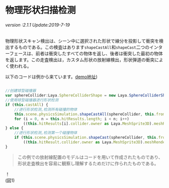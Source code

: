 # 物理形状扫描检测

###### *version :2.1.1   Update:2019-7-19*

物理形状スキャン検出は、シーン中に選択された形状で線分を投影して衝突を検出するものである。この検査はあります`shapeCastAll`和`shapeCast`二つのインターフェースは、前者は衝突したすべての物体を返し、後者は衝突した最初の物体を返します。この走査検出は，カスタム形状の放射線検出，形状弾道の衝突によく使われる。

以下のコードは例から来ています。[demo地址](https://layaair.ldc.layabox.com/demo2/?language=ch&category=3d&group=Physics3D&name=PhysicsWorld_RayShapeCast))


```typescript

//创建球型碰撞器
var sphereCollider:Laya.SphereColliderShape = new Laya.SphereColliderShape(0.5);
//使用球型碰撞器进行形状检测
if (this.castAll) {
    //进行形状检测,检测所有碰撞的物体
    this.scene.physicsSimulation.shapeCastAll(sphereCollider, this.from, this.to, this.hitResults);
    for (i = 0, n = this.hitResults.length; i < n; i++)
        ((this.hitResults[i].collider.owner as Laya.MeshSprite3D).meshRenderer.sharedMaterial as Laya.BlinnPhongMaterial).albedoColor = new Laya.Vector4(1.0, 0.0, 0.0, 1.0);
} else {
    //进行形状检测,检测第一个碰撞物体
    if (this.scene.physicsSimulation.shapeCast(sphereCollider, this.from, this.to, this.hitResult))
        ((this.hitResult.collider.owner as Laya.MeshSprite3D).meshRenderer.sharedMaterial as Laya.BlinnPhongMaterial).albedoColor = new Laya.Vector4(1.0, 0.0, 0.0, 1.0);
}
```


>この例での放射線配置のモデルはコードを用いて作成されたものであり、形状走査検出を容易に観察し理解するためだけに作られたものである。
>

！[](img/1.png)<br/>(図1)

